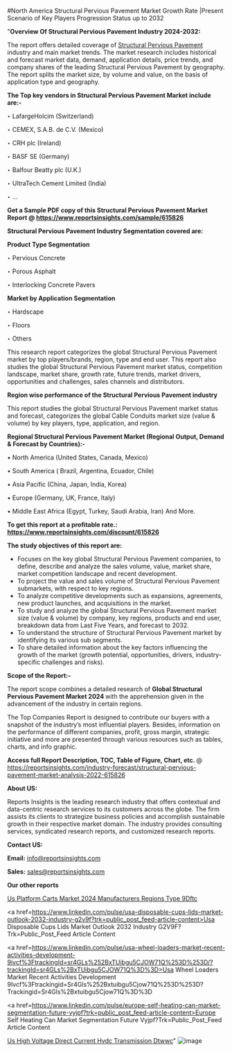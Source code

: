 #North America Structural Pervious Pavement Market Growth Rate |Present Scenario of Key Players Progression Status up to 2032

"<strong>Overview Of Structural Pervious Pavement Industry 2024-2032:</strong>

The report offers detailed coverage of <a href=https://www.reportsinsights.com/sample/615826>Structural Pervious Pavement</a> industry and main market trends. The market research includes historical and forecast market data, demand, application details, price trends, and company shares of the leading Structural Pervious Pavement by geography. The report splits the market size, by volume and value, on the basis of application type and geography.

<strong>The Top key vendors in Structural Pervious Pavement Market include are:- </strong>

‣ LafargeHolcim (Switzerland)

‣ CEMEX, S.A.B. de C.V. (Mexico)

‣ CRH plc (Ireland)

‣ BASF SE (Germany)

‣ Balfour Beatty plc (U.K.)

‣ UltraTech Cement Limited (India)

‣ ...

<strong>Get a Sample PDF copy of this Structural Pervious Pavement Market Report </strong><strong>@ <a href=https://www.reportsinsights.com/sample/615826 style=color:#0000ff;>https://www.reportsinsights.com/sample/615826</a> </strong>

<strong>Structural Pervious Pavement Industry Segmentation covered are:</strong>

<strong>Product Type Segmentation</strong>

‣ Pervious Concrete

‣ Porous Asphalt

‣ Interlocking Concrete Pavers

<strong>Market by Application Segmentation</strong>

‣ Hardscape

‣ Floors

‣ Others

This research report categorizes the global Structural Pervious Pavement market by top players/brands, region, type and end user. This report also studies the global Structural Pervious Pavement market status, competition landscape, market share, growth rate, future trends, market drivers, opportunities and challenges, sales channels and distributors.

<strong>Region wise performance of the Structural Pervious Pavement industry</strong><strong> </strong>

This report studies the global Structural Pervious Pavement market status and forecast, categorizes the global Cable Conduits market size (value &amp; volume) by key players, type, application, and region. 

<strong>Regional Structural Pervious Pavement Market (Regional Output, Demand &amp; Forecast by Countries):-</strong>

• North America (United States, Canada, Mexico)

• South America ( Brazil, Argentina, Ecuador, Chile)

• Asia Pacific (China, Japan, India, Korea)

• Europe (Germany, UK, France, Italy)

• Middle East Africa (Egypt, Turkey, Saudi Arabia, Iran) And More.

<strong>To get this report at a profitable rate.: <a href=https://www.reportsinsights.com/discount/615826 style=color:#0000ff;>https://www.reportsinsights.com/discount/615826</a></strong>

<strong>The study objectives of this report are:</strong>
<ul>
  <li>Focuses on the key global Structural Pervious Pavement companies, to define, describe and analyze the sales volume, value, market share, market competition landscape and recent development.</li>
  <li>To project the value and sales volume of Structural Pervious Pavement submarkets, with respect to key regions.</li>
  <li>To analyze competitive developments such as expansions, agreements, new product launches, and acquisitions in the market.</li>
  <li>To study and analyze the global Structural Pervious Pavement market size (value &amp; volume) by company, key regions, products and end user, breakdown data from Last Five Years, and forecast to 2032.</li>
  <li>To understand the structure of Structural Pervious Pavement market by identifying its various sub segments.</li>
  <li>To share detailed information about the key factors influencing the growth of the market (growth potential, opportunities, drivers, industry-specific challenges and risks).</li>
</ul>
<strong>Scope of the Report:-</strong><strong> </strong>

The report scope combines a detailed research of <strong>Global Structural Pervious Pavement Market 2024 </strong>with the apprehension given in the advancement of the industry in certain regions.

The Top Companies Report is designed to contribute our buyers with a snapshot of the industry’s most influential players. Besides, information on the performance of different companies, profit, gross margin, strategic initiative and more are presented through various resources such as tables, charts, and info graphic.

<strong>Access full Report Description, TOC, Table of Figure, Chart, etc. </strong>@   <a href=https://reportsinsights.com/industry-forecast/structural-pervious-pavement-market-analysis-2022-615826 style=color:#0000ff;>https://reportsinsights.com/industry-forecast/structural-pervious-pavement-market-analysis-2022-615826</a>

<strong>About US:</strong>

Reports Insights is the leading research industry that offers contextual and data-centric research services to its customers across the globe. The firm assists its clients to strategize business policies and accomplish sustainable growth in their respective market domain. The industry provides consulting services, syndicated research reports, and customized research reports.

<strong>Contact US:</strong>

<p class=""""><b>Email:</b> <a href=mailto:info@reportsinsights.com>info@reportsinsights.com</a></p>
<p class=""""><b>Sales:</b> <a href=mailto:sales@reportsinsights.com>sales@reportsinsights.com</a></p>

<strong>Our other reports</strong>

<a href=https://www.linkedin.com/pulse/us-platform-carts-market-2024-manufacturers-regions-type-9dftc/>Us Platform Carts Market 2024 Manufacturers Regions Type 9Dftc</a>

<a href=https://www.linkedin.com/pulse/usa-disposable-cups-lids-market-outlook-2032-industry-g2v9f?trk=public_post_feed-article-content>Usa Disposable Cups Lids Market Outlook 2032 Industry G2V9F?Trk=Public_Post_Feed Article Content</a>

<a href=https://www.linkedin.com/pulse/usa-wheel-loaders-market-recent-activities-development-9ivcf%3FtrackingId=sr4GLs%252BxTUibgu5CJOW71Q%253D%253D/?trackingId=sr4GLs%2BxTUibgu5CJOW71Q%3D%3D>Usa Wheel Loaders Market Recent Activities Development 9Ivcf%3Ftrackingid=Sr4Gls%252Bxtuibgu5Cjow71Q%253D%253D?Trackingid=Sr4Gls%2Bxtuibgu5Cjow71Q%3D%3D</a>

<a href=https://www.linkedin.com/pulse/europe-self-heating-can-market-segmentation-future-vyjpf?trk=public_post_feed-article-content>Europe Self Heating Can Market Segmentation Future Vyjpf?Trk=Public_Post_Feed Article Content</a>

<a href=https://www.linkedin.com/pulse/us-high-voltage-direct-current-hvdc-transmission-dtwwc/>Us High Voltage Direct Current Hvdc Transmission Dtwwc</a>"
![image](https://github.com/aanak123/RIMarketer1/assets/158471119/47491cbc-e35b-4e42-b0cc-181ce4312bb3)
